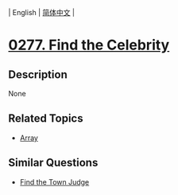 
| English | [简体中文](README.md) |
# [0277. Find the Celebrity](https://leetcode-cn.com/problems/find-the-celebrity/)
## Description
None
## Related Topics
- [Array](https://leetcode-cn.com/tag/array)
## Similar Questions
- [Find the Town Judge](../find-the-town-judge/README_EN.md)
